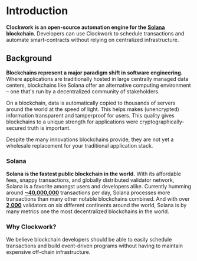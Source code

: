 # Introduction

**Clockwork** **is an open-source automation engine for the** [**Solana**](https://solana.com/) **blockchain**. Developers can use Clockwork to schedule transactions and automate smart-contracts without relying on centralized infrastructure.

## **Background**

**Blockchains represent a major paradigm shift in software engineering.** Where applications are traditionally hosted in large centrally managed data centers, blockchains like Solana offer an alternative computing environment – one that's run by a decentralized community of stakeholders.&#x20;

On a blockchain, data is automatically copied to thousands of servers around the world at the speed of light. This helps makes (unencrypted) information transparent and tamperproof for users. This quality gives blockchains to a unique strength for applications were cryptographically-secured truth is important.&#x20;

Despite the many innovations blockchains provide, they are not yet a wholesale replacement for your traditional application stack.

### Solana

**Solana is the fastest public blockchain in the world.** With its affordable fees, snappy transactions, and globally distributed validator network, Solana is a favorite amongst users and developers alike. Currently humming around [**\~40,000,000**](https://dune.com/kroeger0x/Solana-Metrics) transactions per day, Solana processes more transactions than many other notable blockchains combined. And with over [**2,000**](https://solana.com/news/validator-health-report-august-2022) validators on six different continents around the world, Solana is by many metrics one the most decentralized blockchains in the world.

### Why Clockwork?&#x20;

We believe blockchain developers should be able to easily schedule transactions and build event-driven programs without having to maintain expensive off-chain infrastructure.
